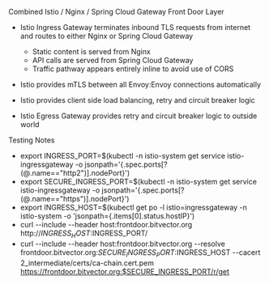 Combined Istio / Nginx / Spring Cloud Gateway Front Door Layer

 - Istio Ingress Gateway terminates inbound TLS requests from internet and routes to either Nginx or Spring Cloud Gateway
 
    - Static content is served from Nginx
    - API calls are served from Spring Cloud Gateway
    - Traffic pathway appears entirely inline to avoid use of CORS

 - Istio provides mTLS between all Envoy:Envoy connections automatically
 - Istio provides client side load balancing, retry and circuit breaker logic
 - Istio Egress Gateway provides retry and circuit breaker logic to outside world
  
Testing Notes

- export INGRESS_PORT=$(kubectl -n istio-system get service istio-ingressgateway -o jsonpath='{.spec.ports[?(@.name=="http2")].nodePort}')
- export SECURE_INGRESS_PORT=$(kubectl -n istio-system get service istio-ingressgateway -o jsonpath='{.spec.ports[?(@.name=="https")].nodePort}')
- export INGRESS_HOST=$(kubectl get po -l istio=ingressgateway -n istio-system -o 'jsonpath={.items[0].status.hostIP}')
- curl --include --header host:frontdoor.bitvector.org http://$INGRESS_HOST:$INGRESS_PORT/
- curl --include --header host:frontdoor.bitvector.org --resolve frontdoor.bitvector.org:$SECURE_INGRESS_PORT:$INGRESS_HOST --cacert 2_intermediate/certs/ca-chain.cert.pem https://frontdoor.bitvector.org:$SECURE_INGRESS_PORT/r/get
